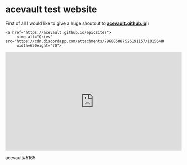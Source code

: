# acevault test website
First of all I would like to give a huge shoutout to **[acevault.github.io](https://acevault.github.io/)**!\



    <a href="https://acevault.github.io/epicsites">
         <img alt="Qries" src="https://cdn.discordapp.com/attachments/796885087526191157/1015648097893896212/websitelogo.png"
         width=650eight="70">





<iframe width="560" height="315" src="https://www.youtube.com/embed/gtZhEKdsR4A" title="YouTube video player" frameborder="0" allow="accelerometer; autoplay; clipboard-write; encrypted-media; gyroscope; picture-in-picture" allowfullscreen></iframe>

acevault#5165



